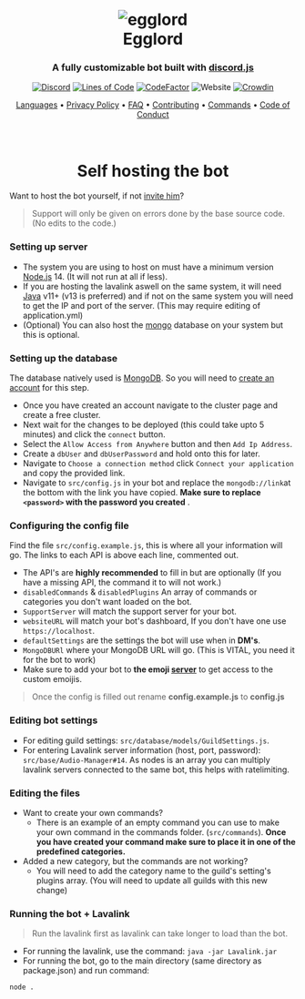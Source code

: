 
<h1 align="center">
  <br>
  <img src="https://avatars.githubusercontent.com/u/97468814?s=200&v=4" alt=egglord />
  <br>
  Egglord
  <br>
</h1>

<h3 align=center>A fully customizable bot built with <a href=https://github.com/discordjs/discord.js>discord.js</a></h3>


<div align=center>

 [![Discord](https://img.shields.io/discord/658113349384667198.svg?label=&logo=discord&logoColor=ffffff&color=7389D8&labelColor=6A7EC2)](https://discord.gg/8g6zUQu)
[![Lines of Code](https://sonarcloud.io/api/project_badges/measure?project=Spiderjockey02_Discord-Bot&metric=ncloc)](https://sonarcloud.io/dashboard?id=Spiderjockey02_Discord-Bot)
[![CodeFactor](https://www.codefactor.io/repository/github/spiderjockey02/discord-bot/badge/master)](https://www.codefactor.io/repository/github/spiderjockey02/discord-bot/overview/master)
![Website](https://img.shields.io/website?down_color=red&down_message=offline&up_color=green&up_message=online&url=https%3A%2F%2Fapi.egglord.dev%2F)
[![Crowdin](https://badges.crowdin.net/egglord-discord-bot/localized.svg)](https://crowdin.com/project/egglord-discord-bot)

</div>

<p align="center">
  <a href="https://github.com/Spiderjockey02/Discord-Bot/blob/master/docs/LANGUAGES.md">Languages</a>
  •
  <a href="https://github.com/Spiderjockey02/Discord-Bot/blob/master/docs/PRIVACY.md">Privacy Policy</a>
  •
  <a href="https://github.com/Spiderjockey02/Discord-Bot/blob/master/docs/FAQ.md">FAQ</a>
  •
  <a href="https://github.com/Spiderjockey02/Discord-Bot/blob/master/docs/CONTRIBUTING.md">Contributing</a>
  •
  <a href="https://github.com/Spiderjockey02/Discord-Bot/blob/master/docs/COMMANDS.md">Commands</a>
  •
  <a href="https://github.com/Spiderjockey02/Discord-Bot/blob/master/docs/CODE_OF_CONDUCT.md">Code of Conduct</a>
</p>

<h1 align="center">
  <br>
  Self hosting the bot
  <br>
</h1>

Want to host the bot yourself, if not [invite him](https://discord.com/oauth2/authorize?response_type=code&client_id=647203942903840779&permissions=8&scope=bot)?

>Support will only be given on errors done by the base source code. (No edits to the code.)

### Setting up server
* The system you are using to host on must have a minimum version [Node.js](https://nodejs.org/en/) 14. (It will not run at all if less).
* If you are hosting the lavalink aswell on the same system, it will need [Java](https://adoptopenjdk.net/) v11+ (v13 is preferred) and if not on the same system you will need to get the IP and port of the server. (This may require editing of application.yml)
* (Optional) You can also host the [mongo](https://www.mongodb.com/) database on your system but this is optional.

### Setting up the database
The database natively used is [MongoDB](https://www.mongodb.com/). So you will need to [create an account](https://www.mongodb.com/try) for this step.

* Once you have created an account navigate to the cluster page and create a free cluster.
* Next wait for the changes to be deployed (this could take upto 5 minutes) and click the `connect` button.
* Select the `Allow Access from Anywhere` button and then `Add Ip Address`.
* Create a `dbUser` and `dbUserPassword` and hold onto this for later.
* Navigate to `Choose a connection method` click `Connect your application` and copy the provided link.
* Navigate to `src/config.js` in your bot and replace the `mongodb://link`at the bottom with the link you have copied. **Make sure to replace `<password>` with the password you created** .

### Configuring the config file
Find the file `src/config.example.js`, this is where all your information will go. The links to each API is above each line, commented out.
* The API's are **highly recommended** to fill in but are optionally (If you have a missing API, the command it  to will not work.)
* `disabledCommands` & `disabledPlugins` An array of commands or categories you don't want loaded on the bot.
* `SupportServer` will match the support server for your bot.
* `websiteURL` will match your bot's dashboard, If you don't have one use `https://localhost`.
* `defaultSettings` are the settings the bot will use when in **DM's**.
* `MongoDBURl` where your MongoDB URL will go. (This is VITAL, you need it for the bot to work)
* Make sure to add your bot to **the emoji [server](https://discord.gg/juFcfkVDGx)** to get access to the custom emoijis.
> Once the config is filled out rename **config.example.js** to **config.js**


### Editing bot settings
* For editing guild settings: `src/database/models/GuildSettings.js`.
* For entering Lavalink server information (host, port, password): `src/base/Audio-Manager#14`. As nodes is an array you can multiply lavalink servers connected to the same bot, this helps with ratelimiting.

### Editing the files
* Want to create your own commands?
    * There is an example of an empty command you can use to make your own command in the commands folder. (`src/commands`). **Once you have created your command make sure to place it in one of the predefined categories.**
* Added a new category, but the commands are not working?
    * You will need to add the category name to the guild's setting's plugins array. (You will need to update all guilds with this new change)


### Running the bot + Lavalink
> Run the lavalink first as lavalink can take longer to load than the bot.
* For running the lavalink, use the command: `java -jar Lavalink.jar`
* For running the bot, go to the main directory (same directory as package.json) and run command:
```sh
node .    
```
